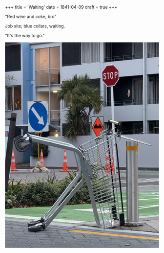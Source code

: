 +++
title = 'Waiting'
date = 1841-04-09
draft = true
+++

"Red wine and coke, bro" <br>

Job site; blue collars, waiting. <br>

"It's the way to go." 

![shopping cart eating bollard](/img/waiting.jpg)



